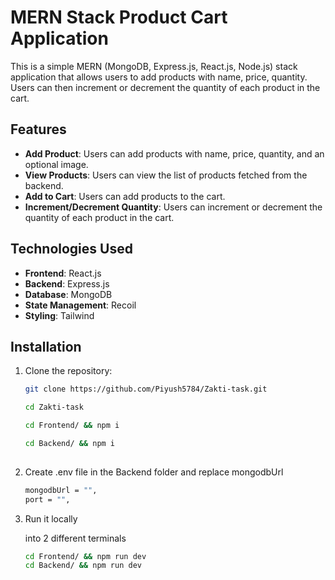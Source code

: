 # MERN Stack Product Cart Application

This is a simple MERN (MongoDB, Express.js, React.js, Node.js) stack application that allows users to add products with name, price, quantity. Users can then increment or decrement the quantity of each product in the cart.

## Features

- **Add Product**: Users can add products with name, price, quantity, and an optional image.
- **View Products**: Users can view the list of products fetched from the backend.
- **Add to Cart**: Users can add products to the cart.
- **Increment/Decrement Quantity**: Users can increment or decrement the quantity of each product in the cart.

## Technologies Used

- **Frontend**: React.js
- **Backend**: Express.js
- **Database**: MongoDB
- **State Management**: Recoil 
- **Styling**: Tailwind


## Installation

1. Clone the repository:

   ```bash
   git clone https://github.com/Piyush5784/Zakti-task.git

   cd Zakti-task

   cd Frontend/ && npm i

   cd Backend/ && npm i
  
2. Create .env file in the Backend folder and replace mongodbUrl

    ```bash
    mongodbUrl = "",
    port = "",

3. Run it locally 

    into 2 different terminals
    ```bash
    cd Frontend/ && npm run dev
    cd Backend/ && npm run dev
